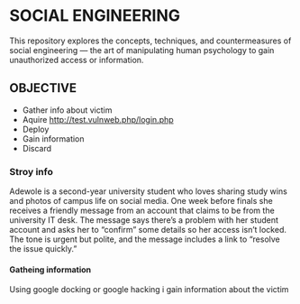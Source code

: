 # SOCIAL ENGINEERING
This repository explores the concepts, techniques, and countermeasures of social engineering — the art of manipulating human psychology to gain unauthorized access or information.

## OBJECTIVE ##
* Gather info about victim
* Aquire http://test.vulnweb.php/login.php
* Deploy 
* Gain information
* Discard
### Stroy info  ###
Adewole is a second-year university student who loves sharing study wins and photos of campus life on social media. One week before finals she receives a friendly message from an account that claims to be from the university IT desk. The message says there’s a problem with her student account and asks her to “confirm” some details so her access isn’t locked. The tone is urgent but polite, and the message includes a link to “resolve the issue quickly.”
#### Gatheing information ####
Using google docking or google hacking i gain information about the victim
